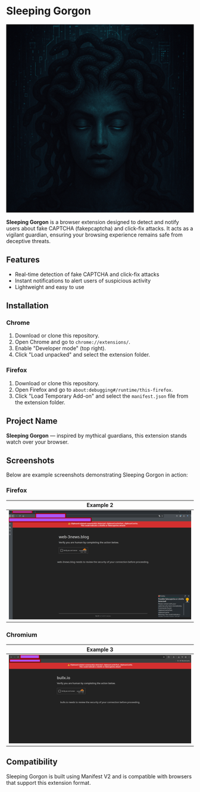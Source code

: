 # Sleeping Gorgon

![Sleeping Gorgon Logo](/sleeping_gorgon_logo.png)


**Sleeping Gorgon** is a browser extension designed to detect and notify users about fake CAPTCHA (fakepcaptcha) and click-fix attacks. It acts as a vigilant guardian, ensuring your browsing experience remains safe from deceptive threats.

## Features

- Real-time detection of fake CAPTCHA and click-fix attacks
- Instant notifications to alert users of suspicious activity
- Lightweight and easy to use

## Installation

### Chrome

1. Download or clone this repository.
2. Open Chrome and go to `chrome://extensions/`.
3. Enable "Developer mode" (top right).
4. Click "Load unpacked" and select the extension folder.

### Firefox

1. Download or clone this repository.
2. Open Firefox and go to `about:debugging#/runtime/this-firefox`.
3. Click "Load Temporary Add-on" and select the `manifest.json` file from the extension folder.

## Project Name

**Sleeping Gorgon** — inspired by mythical guardians, this extension stands watch over your browser.

## Screenshots

Below are example screenshots demonstrating Sleeping Gorgon in action:

### Firefox

|  Example 2 |
|-----------|
| ![Firefox Example 2](ex2.png) |

### Chromium

| Example 3 |
|-----------|
| ![Chromium Example](ex3.png) |


## Compatibility

Sleeping Gorgon is built using Manifest V2 and is compatible with browsers that support this extension format.